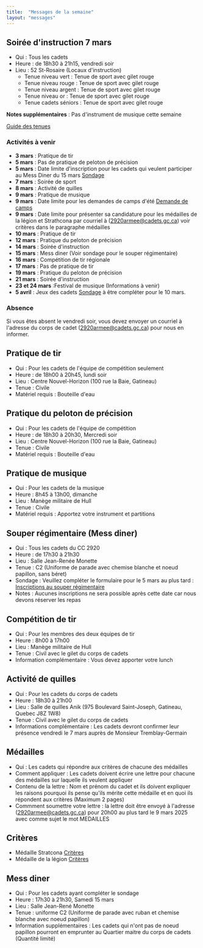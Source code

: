 ```yaml
---
title:  "Messages de la semaine"
layout: "messages"
---
```


## Soirée d'instruction 7 mars
- Qui : Tous les cadets
- Heure : de 18h30 à 21h15, vendredi soir
- Lieu : 52 St-Rosaire (Locaux d'instruction) 
  - Tenue niveau vert : Tenue de sport avec gilet rouge 
  - Tenue niveau rouge : Tenue de sport avec gilet rouge 
  - Tenue niveau argent : Tenue de sport avec gilet rouge 
  - Tenue niveau or : Tenue de sport avec gilet rouge 
  - Tenue cadets séniors : Tenue de sport avec gilet rouge 
 
**Notes supplémentaires** : Pas d'instrument de musique cette semaine

[Guide des tenues](https://cc2920.ca/docs/ressources/guide_uniforme.v3.pdf)


### Activités à venir
 
- **3 mars** : Pratique de tir
- **5 mars** : Pas de pratique de peloton de précision
- **5 mars** : Date limite d'inscription pour les cadets qui veulent participer au Mess Diner du 15 mars  [Sondage](https://docs.google.com/forms/d/1XHVc4XWgs0a-lVfZtEMfgEkAiUyZlQwsZ3SPrXcRznI/edit)
- **7 mars** : Soirée de sport
- **8 mars** : Activité de quilles
- **9 mars** : Pratique de musique
- **9 mars** : Date limite pour les demandes de camps d'été [Demande de camps](https://docs.google.com/forms/d/1KsOK2UG47XV_LoGh8GlfSngCgGIepXypyyOg1XjpaeU/edit#responses)
- **9 mars** : Date limite pour présenter sa candidature pour les médailles de la légion et Strathcona par courriel à (<2920armee@cadets.gc.ca>)  voir critères dans le paragraphe médailles
- **10 mars** : Pratique de tir
- **12 mars** : Pratique du peloton de précision
- **14 mars** : Soirée d'instruction
- **15 mars** : Mess diner (Voir sondage pour le souper régimentaire)
- **16 mars** : Compétition de tir régionale
- **17 mars** : Pas de pratique de tir
- **19 mars** : Pratique du peloton de précision
- **21 mars** : Soirée d'instruction
- **23 et 24 mars** :Festival de musique (Informations à venir)
- **5 avril** : Jeux des cadets [Sondage](https://docs.google.com/forms/d/1eu_51mcnkSmedVPauJH8Wc7L6uZ121ieHK2hoNXG5oQ/edit) à être compléter pour le 10 mars.
  
### Absence

Si vous êtes absent le vendredi soir, vous devez envoyer un courriel à l'adresse du corps de cadet (<2920armee@cadets.gc.ca>) pour nous en informer.

## Pratique de tir 

- Qui :  Pour les cadets de l'équipe de compétition seulement
- Heure : de 18h00 à 20h45, lundi soir
- Lieu : Centre Nouvel-Horizon (100 rue la Baie, Gatineau) 
- Tenue : Civile
- Matériel requis : Bouteille d'eau

## Pratique du peloton de précision

- Qui :  Pour les cadets de l'équipe de compétition
- Heure : de 18h30 à 20h30, Mercredi soir
- Lieu : Centre Nouvel-Horizon (100 rue la Baie, Gatineau) 
- Tenue : Civile
- Matériel requis : Bouteille d'eau

## Pratique de musique 

- Qui :  Pour les cadets de la musique
- Heure : 8h45 à 13h00, dimanche
- Lieu : Manège militaire de Hull
- Tenue : Civile 
- Matériel requis : Apportez votre instrument et partitions

## Souper régimentaire (Mess diner)

- Qui : Tous les cadets du CC 2920
- Heure : de 17h30 à 21h30
- Lieu : Salle Jean-Renée Monette
- Tenue : C2 (Uniforme de parade avec chemise blanche et noeud papillon, sans béret)
- Sondage : Veuillez compléter le formulaire pour le 5 mars au plus tard : [Inscriptions au souper régimentaire](https://docs.google.com/forms/d/1XHVc4XWgs0a-lVfZtEMfgEkAiUyZlQwsZ3SPrXcRznI/edit)
- Notes : Aucunes inscriptions ne sera possible après cette date car nous devons réserver les repas

## Compétition de tir

- Qui : Pour les membres des deux équipes de tir
- Heure : 8h00 à 17h00
- Lieu : Manège militaire de Hull
- Tenue : Civil avec le gilet du corps de cadets
- Information complémentaire : Vous devez apporter votre lunch

## Activité de quilles

- Qui : Pour les cadets du corps de cadets
- Heure : 18h30 à 21h00
- Lieu : Salle de quilles Anik (975 Boulevard Saint-Joseph, Gatineau, Quebec J8Z 1W8)
- Tenue : Civil avec le gilet du corps de cadets
- Informations complémentaire : Les cadets devront confirmer leur présence vendredi le 7 mars auprès de Monsieur Tremblay-Germain

## Médailles

  - Qui : Les cadets qui répondre aux critères de chacune des médailles
  - Comment appliquer : Les cadets doivent écrire une lettre pour chacune des médailles sur laquelle ils veulent appliquer
  - Contenu de la lettre : Nom et prénom du cadet et ils doivent expliquer les raisons pourquoi ils pense qu'ils mérite cette médaille et en quoi ils répondent aux critères (Maximum 2 pages)
  - Commment soumettre votre lettre :  la lettre doit être envoyé à l'adresse (<2920armee@cadets.gc.ca>) pour 20h00 au plus tard le 9 mars 2025 avec comme sujet le mot MEDAILLES
## Critères
  - Médaille Stratcona [Critères](https://drive.google.com/file/d/1jqaLvZBrUMAOGrdMWc7HVBQu9FJscF8z/view?usp=sharing)
  - Médaille de la légion  [Critères](https://drive.google.com/file/d/1oOVjeyqaeg8Ke999N9Mknblyuys8KSWt/view?usp=sharing)

## Mess diner

- Qui :  Pour les cadets ayant compléter le sondage
- Heure : 17h30 à 21h30, Samedi 15 mars
- Lieu : Salle Jean-René Monette 
- Tenue : uniforme C2 (Uniforme de parade avec ruban et chemise blanche avec noeud papillon)
- Information supplémentaires : Les cadets qui n'ont pas de noeud papillon pourront en emprunter au Quartier maitre du corps de cadets (Quantité limité)
